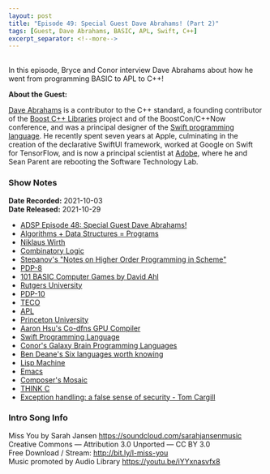 ```yaml
---
layout: post
title: "Episode 49: Special Guest Dave Abrahams! (Part 2)"
tags: [Guest, Dave Abrahams, BASIC, APL, Swift, C++]
excerpt_separator: <!--more-->
---
```


<div id="buzzsprout-player-9455441"></div><script src="https://www.buzzsprout.com/1501960/9455441-episode-49-special-guest-dave-abrahams-part-2.js?container_id=buzzsprout-player-9455441&player=small" type="text/javascript" charset="utf-8"></script>

<br>In this episode, Bryce and Conor interview Dave Abrahams about how he went from programming BASIC to APL to C++!

<!--more-->

**About the Guest:**

[Dave Abrahams](https://twitter.com/DaveAbrahams) is a contributor to the C++ standard, a founding contributor of the [Boost C++ Libraries](https://www.boost.org/) project and of the BoostCon/C++Now conference, and was a principal designer of the [Swift programming language](https://swift.org/). He recently spent seven years at Apple, culminating in the creation of the declarative SwiftUI framework, worked at Google on Swift for TensorFlow, and is now a principal scientist at [Adobe](https://www.adobe.com/), where he and Sean Parent are rebooting the Software Technology Lab.

### Show Notes

**Date Recorded:** 2021-10-03 <br>
**Date Released:** 2021-10-29

* [ADSP Episode 48: Special Guest Dave Abrahams!](https://adspthepodcast.com/2021/10/22/Episode-48.html)
* [Algorithms + Data Structures = Programs](https://en.wikipedia.org/wiki/Algorithms_%2B_Data_Structures_%3D_Programs)
* [Niklaus Wirth](https://en.wikipedia.org/wiki/Niklaus_Wirth)
* [Combinatory Logic](https://en.wikipedia.org/wiki/Combinatory_logic)
* [Stepanov's "Notes on Higher Order Programming in Scheme"](http://stepanovpapers.com/schemenotes/notes.pdf)
* [PDP-8](https://en.wikipedia.org/wiki/PDP-8)
* [101 BASIC Computer Games by David Ahl](https://en.wikipedia.org/wiki/BASIC_Computer_Games)
* [Rutgers University](https://www.rutgers.edu/)
* [PDP-10](https://en.wikipedia.org/wiki/PDP-10)
* [TECO](https://en.wikipedia.org/wiki/TECO_(text_editor))
* [APL](https://en.wikipedia.org/wiki/APL_(programming_language))
* [Princeton University](https://www.princeton.edu/)
* [Aaron Hsu's Co-dfns GPU Compiler](https://github.com/Co-dfns/Co-dfns)
* [Swift Programming Language](https://swift.org/)
* [Conor's Galaxy Brain Programming Languages](https://codereport.github.io/Galaxy-Brain-Languages/)
* [Ben Deane's Six languages worth knowing](http://www.elbeno.com/blog/?p=420)
* [Lisp Machine](https://en.wikipedia.org/wiki/Lisp_machine)
* [Emacs](https://en.wikipedia.org/wiki/Emacs)
* [Composer's Mosaic](https://www.thefreelibrary.com/Composer%27s+Mosaic.-a053519916)
* [THINK C](https://en.wikipedia.org/wiki/THINK_C)
* [Exception handling: a false sense of security - Tom Cargill](https://dl.acm.org/doi/abs/10.5555/260627.260739)

### Intro Song Info

Miss You by Sarah Jansen https://soundcloud.com/sarahjansenmusic<br>
Creative Commons — Attribution 3.0 Unported — CC BY 3.0<br>
Free Download / Stream: http://bit.ly/l-miss-you<br>
Music promoted by Audio Library https://youtu.be/iYYxnasvfx8<br>
